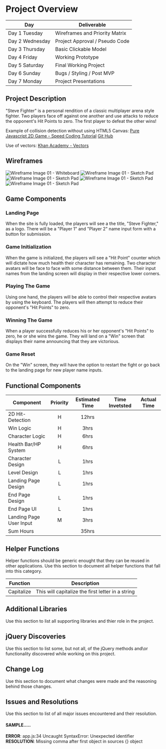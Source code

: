 # Project Overview
Day | Deliverable
------------ | -------------
Day 1 Tuesday | Wireframes and Priority Matrix
Day 2 Wednesday | Project Approval / Pseudo Code
Day 3 Thursday | Basic Clickable Model
Day 4 Friday  | Working Prototype
Day 5 Saturday | Final Working Project
Day 6 Sunday | Bugs / Styling / Post MVP
Day 7 Monday | Project Presentations

## Project Description

"Steve Fighter" is a personal rendition of a classic multiplayer arena style 
fighter. Two players face off against one another and use attacks to reduce the 
opponent's Hit Points to zero. The first player to defeat the other wins!

Example of collision detection without using HTML5 Canvas:
[Pure Javascript 2D Game - Speed Coding Tutorial](https://www.youtube.com/watch?v=Tk3YUimJtbY)
[Git Hub](https://github.com/Ishtmeet-Singh/Js_game)

Use of vectors:
[Khan Academy - Vectors](https://www.khanacademy.org/computing/computer-programming/programming-natural-simulations/programming-vectors/a/intro-to-vectors)

## Wireframes
![Wireframe Image 01 - Whiteboard](assets/wireframe001.jpg)
![Wireframe Image 01 - Sketch Pad](assets/wireframe002.jpg)
![Wireframe Image 01 - Sketch Pad](assets/wireframe003.jpg)
![Wireframe Image 01 - Sketch Pad](assets/wireframe004.jpg)
![Wireframe Image 01 - Sketch Pad](assets/wireframe005.jpg)

## Game Components

### Landing Page
When the site is fully loaded, the players will see a the title, "Steve Fighter," 
as a logo. There will be a "Player 1" and "Player 2" name input form with a 
button for submission.

### Game Initialization
When the game is initialized, the players will see a "Hit Point" counter which
will dictate how much health their character has remaining. Two character avatars
will be face to face with some distance between them. Their input names from the
landing screen will display in their respective lower corners.

### Playing The Game
Using one hand, the players will be able to control their respective avatars by
using the keyboard. The players will then attempt to reduce their opponent's 
"Hit Points" to zero.

### Winning The Game
When a player successfully reduces his or her opponent's "Hit Points" to zero, he
or she wins the game. They will land on a "Win" screen that displays their name
announcing that they are victorious.  

### Game Reset
On the "Win" screen, they will have the option to restart the fight or go back to
the landing page for new player name inputs.

## Functional Components
| Component | Priority | Estimated Time | Time Invetsted | Actual Time |
| --- | :---: |  :---: | :---: | :---: |
| 2D Hit-Detection | H | 12hrs | | |
| Win Logic | H | 3hrs | | |
| Character Logic | H | 6hrs | | |
| Health Bar/HP System | H | 6hrs | | |
| Character Design | L | 1hrs | | |
| Level Design | L | 1hrs | | |
| Landing Page Design | L | 1hrs | | |
| End Page Design | L | 1hrs | | |
| End Page UI | L | 1hrs | | |
| Landing Page User Input | M | 3hrs | | |
| Sum Hours | | 35hrs | | |

## Helper Functions
Helper functions should be generic enought that they can be reused in other applications. Use this section to document all helper functions that fall into this category.

| Function | Description | 
| --- | :---: |  
| Capitalize | This will capitalize the first letter in a string | 

## Additional Libraries
 Use this section to list all supporting libraries and thier role in the project. 

## jQuery Discoveries
 Use this section to list some, but not all, of the jQuery methods and\or functionality discovered while working on this project.

## Change Log
 Use this section to document what changes were made and the reasoning behind those changes.  

## Issues and Resolutions
 Use this section to list of all major issues encountered and their resolution.

#### SAMPLE.....
**ERROR**: app.js:34 Uncaught SyntaxError: Unexpected identifier                                
**RESOLUTION**: Missing comma after first object in sources {} object
